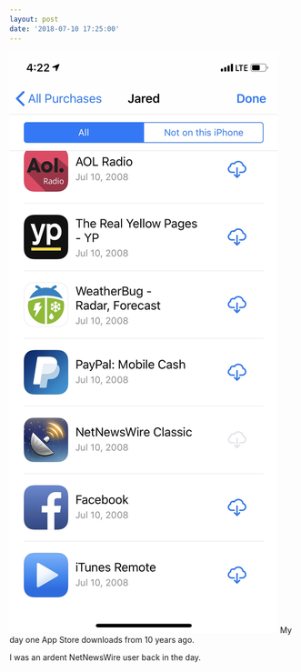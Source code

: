 ```yaml
---
layout: post
date: '2018-07-10 17:25:00'
---
```

![](assets/Image.jpeg)
My day one App Store downloads from 10 years ago.

I was an ardent NetNewsWire user back in the day.